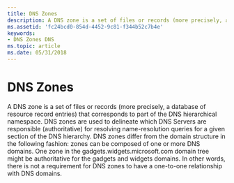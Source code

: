 ```yaml
---
title: DNS Zones
description: A DNS zone is a set of files or records (more precisely, a database of resource record entries) that corresponds to part of the DNS hierarchical namespace.
ms.assetid: 'fc24bcd0-854d-4452-9c81-f344b52c7b4e'
keywords:
- DNS Zones DNS
ms.topic: article
ms.date: 05/31/2018
---
```


# DNS Zones

A DNS zone is a set of files or records (more precisely, a database of resource record entries) that corresponds to part of the DNS hierarchical namespace. DNS zones are used to delineate which DNS Servers are responsible (authoritative) for resolving name-resolution queries for a given section of the DNS hierarchy. DNS zones differ from the domain structure in the following fashion: zones can be composed of one or more DNS domains. One zone in the gadgets.widgets.microsoft.com domain tree might be authoritative for the gadgets and widgets domains. In other words, there is not a requirement for DNS zones to have a one-to-one relationship with DNS domains.

 

 




